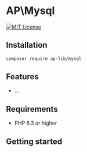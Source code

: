 # AP\Mysql

[![MIT License](https://img.shields.io/badge/license-MIT-blue.svg)](LICENSE)

## Installation

```bash
composer require ap-lib/mysql
```

## Features

- ...

## Requirements

- PHP 8.3 or higher

## Getting started

```php
```